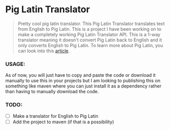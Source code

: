 # Pig Latin Translator
> Pretty cool pig latin translator.
This Pig Latin Translator translates text from English to Pig Latin. This is a project I have been working on to make a completely working Pig Latin Translator API. This is a 1-way translator meaning it doesn't convert Pig Latin back to English and it only converts English to Pig Latin. To learn more about Pig Latin, you can look into this [article](https://www.tomedes.com/translator-hub/pig-latin).

### USAGE:
As of now, you will just have to copy and paste the code or download it manually to use this in your projects but I am looking to publishing this on something like maven where you can just install it as a dependency rather than having to manually download the code.

### TODO:
- [ ] Make a translator for English to Pig Latin
- [ ] Add the project to maven (if that is a possibility)
